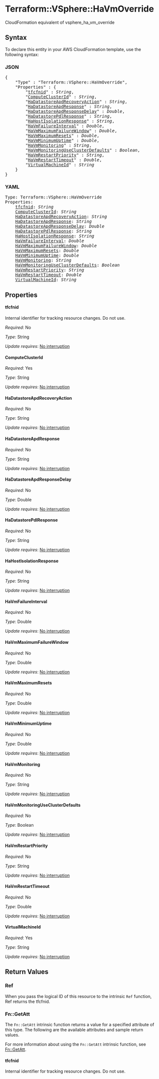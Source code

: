 # Terraform::VSphere::HaVmOverride

CloudFormation equivalent of vsphere_ha_vm_override

## Syntax

To declare this entity in your AWS CloudFormation template, use the following syntax:

### JSON

<pre>
{
    "Type" : "Terraform::VSphere::HaVmOverride",
    "Properties" : {
        "<a href="#tfcfnid" title="tfcfnid">tfcfnid</a>" : <i>String</i>,
        "<a href="#computeclusterid" title="ComputeClusterId">ComputeClusterId</a>" : <i>String</i>,
        "<a href="#hadatastoreapdrecoveryaction" title="HaDatastoreApdRecoveryAction">HaDatastoreApdRecoveryAction</a>" : <i>String</i>,
        "<a href="#hadatastoreapdresponse" title="HaDatastoreApdResponse">HaDatastoreApdResponse</a>" : <i>String</i>,
        "<a href="#hadatastoreapdresponsedelay" title="HaDatastoreApdResponseDelay">HaDatastoreApdResponseDelay</a>" : <i>Double</i>,
        "<a href="#hadatastorepdlresponse" title="HaDatastorePdlResponse">HaDatastorePdlResponse</a>" : <i>String</i>,
        "<a href="#hahostisolationresponse" title="HaHostIsolationResponse">HaHostIsolationResponse</a>" : <i>String</i>,
        "<a href="#havmfailureinterval" title="HaVmFailureInterval">HaVmFailureInterval</a>" : <i>Double</i>,
        "<a href="#havmmaximumfailurewindow" title="HaVmMaximumFailureWindow">HaVmMaximumFailureWindow</a>" : <i>Double</i>,
        "<a href="#havmmaximumresets" title="HaVmMaximumResets">HaVmMaximumResets</a>" : <i>Double</i>,
        "<a href="#havmminimumuptime" title="HaVmMinimumUptime">HaVmMinimumUptime</a>" : <i>Double</i>,
        "<a href="#havmmonitoring" title="HaVmMonitoring">HaVmMonitoring</a>" : <i>String</i>,
        "<a href="#havmmonitoringuseclusterdefaults" title="HaVmMonitoringUseClusterDefaults">HaVmMonitoringUseClusterDefaults</a>" : <i>Boolean</i>,
        "<a href="#havmrestartpriority" title="HaVmRestartPriority">HaVmRestartPriority</a>" : <i>String</i>,
        "<a href="#havmrestarttimeout" title="HaVmRestartTimeout">HaVmRestartTimeout</a>" : <i>Double</i>,
        "<a href="#virtualmachineid" title="VirtualMachineId">VirtualMachineId</a>" : <i>String</i>
    }
}
</pre>

### YAML

<pre>
Type: Terraform::VSphere::HaVmOverride
Properties:
    <a href="#tfcfnid" title="tfcfnid">tfcfnid</a>: <i>String</i>
    <a href="#computeclusterid" title="ComputeClusterId">ComputeClusterId</a>: <i>String</i>
    <a href="#hadatastoreapdrecoveryaction" title="HaDatastoreApdRecoveryAction">HaDatastoreApdRecoveryAction</a>: <i>String</i>
    <a href="#hadatastoreapdresponse" title="HaDatastoreApdResponse">HaDatastoreApdResponse</a>: <i>String</i>
    <a href="#hadatastoreapdresponsedelay" title="HaDatastoreApdResponseDelay">HaDatastoreApdResponseDelay</a>: <i>Double</i>
    <a href="#hadatastorepdlresponse" title="HaDatastorePdlResponse">HaDatastorePdlResponse</a>: <i>String</i>
    <a href="#hahostisolationresponse" title="HaHostIsolationResponse">HaHostIsolationResponse</a>: <i>String</i>
    <a href="#havmfailureinterval" title="HaVmFailureInterval">HaVmFailureInterval</a>: <i>Double</i>
    <a href="#havmmaximumfailurewindow" title="HaVmMaximumFailureWindow">HaVmMaximumFailureWindow</a>: <i>Double</i>
    <a href="#havmmaximumresets" title="HaVmMaximumResets">HaVmMaximumResets</a>: <i>Double</i>
    <a href="#havmminimumuptime" title="HaVmMinimumUptime">HaVmMinimumUptime</a>: <i>Double</i>
    <a href="#havmmonitoring" title="HaVmMonitoring">HaVmMonitoring</a>: <i>String</i>
    <a href="#havmmonitoringuseclusterdefaults" title="HaVmMonitoringUseClusterDefaults">HaVmMonitoringUseClusterDefaults</a>: <i>Boolean</i>
    <a href="#havmrestartpriority" title="HaVmRestartPriority">HaVmRestartPriority</a>: <i>String</i>
    <a href="#havmrestarttimeout" title="HaVmRestartTimeout">HaVmRestartTimeout</a>: <i>Double</i>
    <a href="#virtualmachineid" title="VirtualMachineId">VirtualMachineId</a>: <i>String</i>
</pre>

## Properties

#### tfcfnid

Internal identifier for tracking resource changes. Do not use.

_Required_: No

_Type_: String

_Update requires_: [No interruption](https://docs.aws.amazon.com/AWSCloudFormation/latest/UserGuide/using-cfn-updating-stacks-update-behaviors.html#update-no-interrupt)

#### ComputeClusterId

_Required_: Yes

_Type_: String

_Update requires_: [No interruption](https://docs.aws.amazon.com/AWSCloudFormation/latest/UserGuide/using-cfn-updating-stacks-update-behaviors.html#update-no-interrupt)

#### HaDatastoreApdRecoveryAction

_Required_: No

_Type_: String

_Update requires_: [No interruption](https://docs.aws.amazon.com/AWSCloudFormation/latest/UserGuide/using-cfn-updating-stacks-update-behaviors.html#update-no-interrupt)

#### HaDatastoreApdResponse

_Required_: No

_Type_: String

_Update requires_: [No interruption](https://docs.aws.amazon.com/AWSCloudFormation/latest/UserGuide/using-cfn-updating-stacks-update-behaviors.html#update-no-interrupt)

#### HaDatastoreApdResponseDelay

_Required_: No

_Type_: Double

_Update requires_: [No interruption](https://docs.aws.amazon.com/AWSCloudFormation/latest/UserGuide/using-cfn-updating-stacks-update-behaviors.html#update-no-interrupt)

#### HaDatastorePdlResponse

_Required_: No

_Type_: String

_Update requires_: [No interruption](https://docs.aws.amazon.com/AWSCloudFormation/latest/UserGuide/using-cfn-updating-stacks-update-behaviors.html#update-no-interrupt)

#### HaHostIsolationResponse

_Required_: No

_Type_: String

_Update requires_: [No interruption](https://docs.aws.amazon.com/AWSCloudFormation/latest/UserGuide/using-cfn-updating-stacks-update-behaviors.html#update-no-interrupt)

#### HaVmFailureInterval

_Required_: No

_Type_: Double

_Update requires_: [No interruption](https://docs.aws.amazon.com/AWSCloudFormation/latest/UserGuide/using-cfn-updating-stacks-update-behaviors.html#update-no-interrupt)

#### HaVmMaximumFailureWindow

_Required_: No

_Type_: Double

_Update requires_: [No interruption](https://docs.aws.amazon.com/AWSCloudFormation/latest/UserGuide/using-cfn-updating-stacks-update-behaviors.html#update-no-interrupt)

#### HaVmMaximumResets

_Required_: No

_Type_: Double

_Update requires_: [No interruption](https://docs.aws.amazon.com/AWSCloudFormation/latest/UserGuide/using-cfn-updating-stacks-update-behaviors.html#update-no-interrupt)

#### HaVmMinimumUptime

_Required_: No

_Type_: Double

_Update requires_: [No interruption](https://docs.aws.amazon.com/AWSCloudFormation/latest/UserGuide/using-cfn-updating-stacks-update-behaviors.html#update-no-interrupt)

#### HaVmMonitoring

_Required_: No

_Type_: String

_Update requires_: [No interruption](https://docs.aws.amazon.com/AWSCloudFormation/latest/UserGuide/using-cfn-updating-stacks-update-behaviors.html#update-no-interrupt)

#### HaVmMonitoringUseClusterDefaults

_Required_: No

_Type_: Boolean

_Update requires_: [No interruption](https://docs.aws.amazon.com/AWSCloudFormation/latest/UserGuide/using-cfn-updating-stacks-update-behaviors.html#update-no-interrupt)

#### HaVmRestartPriority

_Required_: No

_Type_: String

_Update requires_: [No interruption](https://docs.aws.amazon.com/AWSCloudFormation/latest/UserGuide/using-cfn-updating-stacks-update-behaviors.html#update-no-interrupt)

#### HaVmRestartTimeout

_Required_: No

_Type_: Double

_Update requires_: [No interruption](https://docs.aws.amazon.com/AWSCloudFormation/latest/UserGuide/using-cfn-updating-stacks-update-behaviors.html#update-no-interrupt)

#### VirtualMachineId

_Required_: Yes

_Type_: String

_Update requires_: [No interruption](https://docs.aws.amazon.com/AWSCloudFormation/latest/UserGuide/using-cfn-updating-stacks-update-behaviors.html#update-no-interrupt)

## Return Values

### Ref

When you pass the logical ID of this resource to the intrinsic `Ref` function, Ref returns the tfcfnid.

### Fn::GetAtt

The `Fn::GetAtt` intrinsic function returns a value for a specified attribute of this type. The following are the available attributes and sample return values.

For more information about using the `Fn::GetAtt` intrinsic function, see [Fn::GetAtt](https://docs.aws.amazon.com/AWSCloudFormation/latest/UserGuide/intrinsic-function-reference-getatt.html).

#### tfcfnid

Internal identifier for tracking resource changes. Do not use.

